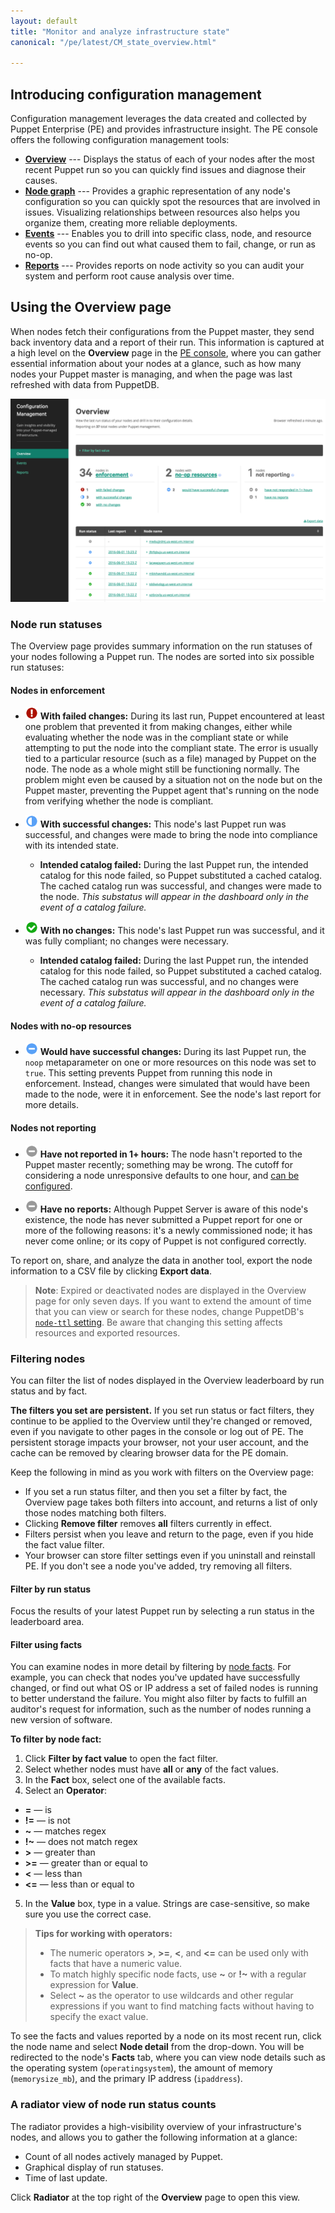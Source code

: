 ```yaml
---
layout: default
title: "Monitor and analyze infrastructure state"
canonical: "/pe/latest/CM_state_overview.html"

---
```


## Introducing configuration management

Configuration management leverages the data created and collected by Puppet Enterprise (PE) and provides infrastructure insight. The PE console offers the following configuration management tools:

* **[Overview](./CM_overview.html#node-run-statuses)** --- Displays the status of each of your nodes after the most recent Puppet run so you can quickly find issues and diagnose their causes.
* **[Node graph](./CM_graph.html)** --- Provides a graphic representation of any node's configuration so you can quickly spot the resources that are involved in issues. Visualizing relationships between resources also helps you organize them, creating more reliable deployments.
* **[Events](./CM_events.html)** --- Enables you to drill into specific class, node, and resource events so you can find out what caused them to fail, change, or run as no-op.
* **[Reports](./CM_reports.html)** --- Provides reports on node activity so you can audit your system and perform root cause analysis over time.

## Using the Overview page

When nodes fetch their configurations from the Puppet master, they send back inventory data and a report of their run. This information is captured at a high level on the **Overview** page in the [PE console](./console_accessing.html), where you can gather essential information about your nodes at a glance, such as how many nodes your Puppet master is managing, and when the page was last refreshed with data from PuppetDB.

![overview][overview]

[overview]: ./images/console/cm_overview.png

### Node run statuses

The Overview page provides summary information on the run statuses of your nodes following a Puppet run. The nodes are sorted into six possible run statuses:

#### Nodes in enforcement

* <img src="./images/console/icon_failed.png" alt="Failed changes icon" height="20" width="20" style="box-shadow:none;border:0;"> **With failed changes:** During its last run, Puppet encountered at least one problem that prevented it from making changes, either while evaluating whether the node was in the compliant state or while attempting to put the node into the compliant state. The error is usually tied to a particular resource (such as a file) managed by Puppet on the node. The node as a whole might still be functioning normally. The problem might even be caused by a situation not on the node but on the Puppet master, preventing the Puppet agent that's running on the node from verifying whether the node is compliant.

* <img src="./images/console/icon_changed.png" alt="Successful changes icon" height="20" width="20" style="box-shadow:none;border:0;"> **With successful changes:** This node's last Puppet run was successful, and changes were made to bring the node into compliance with its intended state.

  * **Intended catalog failed:** During the last Puppet run, the intended catalog for this node failed, so Puppet substituted a cached catalog. The cached catalog run was successful, and changes were made to the node. *This substatus will appear in the dashboard only in the event of a catalog failure.*

* <img src="./images/console/icon_unchanged.png" alt="No changes icon" height="20" width="20" style="box-shadow:none;border:0;"> **With no changes:** This node's last Puppet run was successful, and it was fully compliant; no changes were necessary.

  * **Intended catalog failed:** During the last Puppet run, the intended catalog for this node failed, so Puppet substituted a cached catalog. The cached catalog run was successful, and no changes were necessary. *This substatus will appear in the dashboard only in the event of a catalog failure.*

#### Nodes with no-op resources

* <img src="./images/console/icon_noop.png" alt="No-op success icon" height="20" width="20" style="box-shadow:none;border:0;"> **Would have successful changes:** During its last Puppet run, the `noop` metaparameter on one or more resources on this node was set to `true`. This setting prevents Puppet from running this node in enforcement. Instead, changes were simulated that would have been made to the node, were it in enforcement. See the node's last report for more details.

#### Nodes not reporting

* <img src="./images/console/icon_notreporting.png" alt="Not reporting icon" height="20" width="20" style="box-shadow:none;border:0;"> **Have not reported in 1+ hours:** The node hasn't reported to the Puppet master recently; something may be wrong. The cutoff for considering a node unresponsive defaults to one hour, and [can be configured](./console_config.html#changing-the-unresponsive-node-timeframe).

* <img src="./images/console/icon_notreporting.png" alt="Not reporting icon" height="20" width="20" style="box-shadow:none;border:0;"> **Have no reports:** Although Puppet Server is aware of this node's existence, the node has never submitted a Puppet report for one or more of the following reasons: it's a newly commissioned node; it has never come online; or its copy of Puppet is not configured correctly.

To report on, share, and analyze the data in another tool, export the node information to a CSV file by clicking **Export data**.

>**Note**: Expired or deactivated nodes are displayed in the Overview page for only seven days. If you want to extend the amount of time that you can view or search for these nodes, change PuppetDB's [`node-ttl` setting]({{puppetdb}}/configure.html#node-ttl). Be aware that changing this setting affects resources and exported resources.

### Filtering nodes

You can filter the list of nodes displayed in the Overview leaderboard by run status and by fact. 

**The filters you set are persistent.** If you set run status or fact filters, they continue to be applied to the Overview until they're changed or removed, even if you navigate to other pages in the console or log out of PE. The persistent storage impacts your browser, not your user account, and the cache can be removed by clearing browser data for the PE domain. 

Keep the following in mind as you work with filters on the Overview page:

* If you set a run status filter, and then you set a filter by fact, the Overview page takes both filters into account, and returns a list of only those nodes matching both filters.
* Clicking **Remove filter** removes **all** filters currently in effect.
* Filters persist when you leave and return to the page, even if you hide the fact value filter.
* Your browser can store filter settings even if you uninstall and reinstall PE. If you don't see a node you've added, try removing all filters.

#### Filter by run status

Focus the results of your latest Puppet run by selecting a run status in the leaderboard area.

#### Filter using facts

You can examine nodes in more detail by filtering by [node facts]({{facter}}/core_facts.html). For example, you can check that nodes you've updated have successfully changed, or find out what OS or IP address a set of failed nodes is running to better understand the failure. You might also filter by facts to fulfill an auditor's request for information, such as the number of nodes running a new version of software.

**To filter by node fact:**

1. Click **Filter by fact value** to open the fact filter.
2. Select whether nodes must have **all** or **any** of the fact values.
3. In the **Fact** box, select one of the available facts.
4. Select an **Operator**:
  * <b>=</b> &mdash; is
  * <b>!=</b> &mdash; is not
  * <b>~</b> &mdash; matches regex
  * <b>!~</b> &mdash; does not match regex
  * <b>></b> &mdash; greater than
  * <b>>=</b> &mdash; greater than or equal to
  * <b>&#60;</b> &mdash; less than
  * <b><=</b> &mdash; less than or equal to 
5. In the **Value** box, type in a value. Strings are case-sensitive, so make sure you use the correct case.

> **Tips for working with operators:** 
>
>  * The numeric operators <b>></b>, <b>>=</b>, <b>&#60;</b>, and <b><=</b> can be used only with facts that have a numeric value. 
>  * To match highly specific node facts, use <b>~</b> or <b>!~</b> with a regular expression for <b>Value</b>. 
>  * Select <b>~</b> as the operator to use wildcards and other regular expressions if you want to find matching facts without having to specify the exact value.

To see the facts and values reported by a node on its most recent run, click the node name and select **Node detail** from the drop-down. You will be redirected to the node's **Facts** tab, where you can view node details such as the operating system (`operatingsystem`), the amount of memory (`memorysize_mb`), and the primary IP address (`ipaddress`).

### A radiator view of node run status counts

The radiator provides a high-visibility overview of your infrastructure's nodes, and allows you to gather the following information at a glance:

* Count of all nodes actively managed by Puppet.
* Graphical display of run statuses.
* Time of last update.

Click **Radiator** at the top right of the **Overview** page to open this view.

